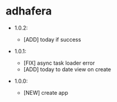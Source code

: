 adhafera
========

- 1.0.2:
  - [ADD] today if success

- 1.0.1:
  - [FIX] async task loader error
  - [ADD] today to date view on create

- 1.0.0:
  - [NEW] create app
